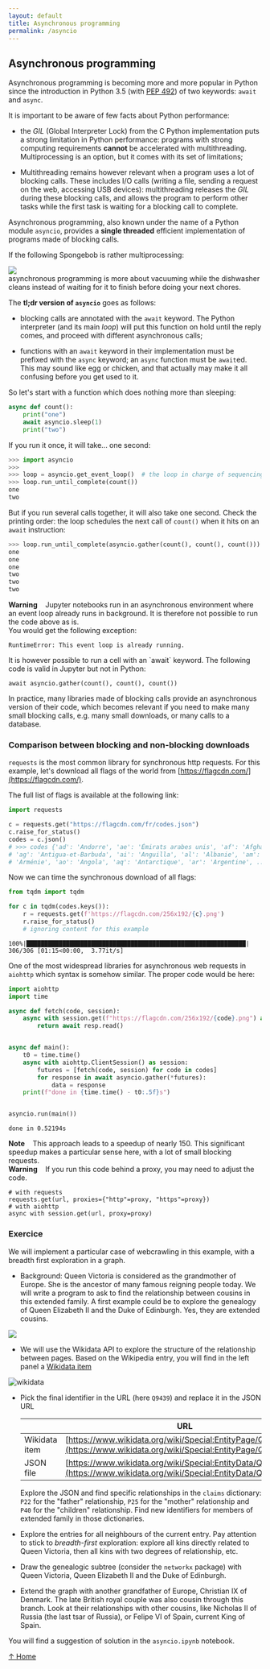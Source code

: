 ```yaml
---
layout: default
title: Asynchronous programming
permalink: /asyncio
---
```


## Asynchronous programming

Asynchronous programming is becoming more and more popular in Python since the introduction in Python 3.5 (with [PEP 492](https://www.python.org/dev/peps/pep-0492)) of two keywords: `await` and `async`.

It is important to be aware of few facts about Python performance:

- the _GIL_ (Global Interpreter Lock) from the C Python implementation puts a strong limitation in Python performance: programs with strong computing requirements **cannot** be accelerated with multithreading. Multiprocessing is an option, but it comes with its set of limitations;

- Multithreading remains however relevant when a program uses a lot of blocking calls. These includes I/O calls (writing a file, sending a request on the web, accessing USB devices): multithreading releases the _GIL_ during these blocking calls, and allows the program to perform other tasks while the first task is waiting for a blocking call to complete.

Asynchronous programming, also known under the name of a Python module `asyncio`, provides a **single threaded** efficient implementation of programs made of blocking calls.

If the following Spongebob is rather multiprocessing:

<img class="giphy" src="https://media.giphy.com/media/3DnDRfZe2ubQc/giphy.webp"/>

<div class="alert alert-info">
asynchronous programming is more about vacuuming while the dishwasher cleans instead of waiting for it to finish before doing your next chores.
</div>

The **tl;dr version of `asyncio`** goes as follows:

- blocking calls are annotated with the `await` keyword. The Python interpreter (and its main _loop_) will put this function on hold until the reply comes, and proceed with different asynchronous calls;

- functions with an `await` keyword in their implementation must be prefixed with the `async` keyword; an `async` function must be `await`ed. This may sound like egg or chicken, and that actually may make it all confusing before you get used to it.

So let's start with a function which does nothing more than sleeping:

```python
async def count():
    print("one")
    await asyncio.sleep(1)
    print("two")
```

If you run it once, it will take... one second:

```python
>>> import asyncio
>>>
>>> loop = asyncio.get_event_loop()  # the loop in charge of sequencing async calls
>>> loop.run_until_complete(count())
one
two
```

But if you run several calls together, it will also take one second. Check the printing order: the loop schedules the next call of `count()` when it hits on an `await` instruction:

```python
>>> loop.run_until_complete(asyncio.gather(count(), count(), count()))
one
one
one
two
two
two
```

<div class="alert alert-danger">
<b>Warning</b> &nbsp;&nbsp; Jupyter notebooks run in an asynchronous environment where an event loop already runs in background. It is therefore not possible to run the code above as is.
<br/>
You would get the following exception:<br/>
<pre><code>RuntimeError: This event loop is already running.</code></pre>
It is however possible to run a cell with an `await` keyword. The following code is valid in Jupyter but not in Python:<br/>
<pre><code>await asyncio.gather(count(), count(), count())</code></pre>
</div>

In practice, many libraries made of blocking calls provide an asynchronous version of their code, which becomes relevant if you need to make many small blocking calls, e.g. many small downloads, or many calls to a database.

### Comparison between blocking and non-blocking downloads

`requests` is the most common library for synchronous http requests. For this example, let's download all flags of the world from [https://flagcdn.com/](https://flagcdn.com/).

The full list of flags is available at the following link:

```python
import requests

c = requests.get("https://flagcdn.com/fr/codes.json")
c.raise_for_status()
codes = c.json()
# >>> codes {'ad': 'Andorre', 'ae': 'Émirats arabes unis', 'af': 'Afghanistan',
# 'ag': 'Antigua-et-Barbuda', 'ai': 'Anguilla', 'al': 'Albanie', 'am':
# 'Arménie', 'ao': 'Angola', 'aq': 'Antarctique', 'ar': 'Argentine', ...
```

Now we can time the synchronous download of all flags:

```python
from tqdm import tqdm

for c in tqdm(codes.keys()):
    r = requests.get(f'https://flagcdn.com/256x192/{c}.png')
    r.raise_for_status()
    # ignoring content for this example
```

```text
100%|█████████████████████████████████████████████████████████████| 306/306 [01:15<00:00,  3.77it/s]
```

One of the most widespread libraries for asynchronous web requests in `aiohttp` which syntax is somehow similar. The proper code would be here:

```python
import aiohttp
import time

async def fetch(code, session):
    async with session.get(f"https://flagcdn.com/256x192/{code}.png") as resp:
        return await resp.read()


async def main():
    t0 = time.time()
    async with aiohttp.ClientSession() as session:
        futures = [fetch(code, session) for code in codes]
        for response in await asyncio.gather(*futures):
            data = response
    print(f"done in {time.time() - t0:.5f}s")


asyncio.run(main())
```

```text
done in 0.52194s
```

<div class="alert alert-success">
<b>Note</b> &nbsp;&nbsp; This approach leads to a speedup of nearly 150. This significant speedup makes a particular sense here, with a lot of small blocking requests.
</div>

<div class="alert alert-warning">
<b>Warning</b> &nbsp;&nbsp; If you run this code behind a proxy, you may need to adjust the code.
<pre><code># with requests
requests.get(url, proxies={"http"=proxy, "https"=proxy})
# with aiohttp
async with session.get(url, proxy=proxy)
</code></pre>
</div>

### Exercice

We will implement a particular case of webcrawling in this example, with a breadth first exploration in a graph.

- Background: Queen Victoria is considered as the grandmother of Europe. She is the ancestor of many famous reigning people today. We will write a program to ask to find the relationship between cousins in this extended family. A first example could be to explore the genealogy of Queen Elizabeth II and the Duke of Edinburgh. Yes, they are extended cousins.

<img class="giphy" src="https://media.giphy.com/media/l0MYMoUUuLpsL9JTi/giphy.webp"/>

- We will use the Wikidata API to explore the structure of the relationship between pages. Based on the Wikipedia entry, you will find in the left panel a [Wikidata item](https://www.wikidata.org/wiki/Special:EntityPage/Q9439)

![wikidata](../assets/images/wikidata.png)

- Pick the final identifier in the URL (here `Q9439`) and replace it in the JSON URL

  |               | URL                                                                                                                        |
  | ------------- | -------------------------------------------------------------------------------------------------------------------------- |
  | Wikidata item | [https://www.wikidata.org/wiki/Special:EntityPage/Q9439](https://www.wikidata.org/wiki/Special:EntityPage/Q9439)           |
  | JSON file     | [https://www.wikidata.org/wiki/Special:EntityData/Q9439.json](https://www.wikidata.org/wiki/Special:EntityData/Q9439.json) |

  Explore the JSON and find specific relationships in the `claims` dictionary: `P22` for the "father" relationship, `P25` for the "mother" relationship and `P40` for the "children" relationship. Find new identifiers for members of extended family in those dictionaries.

- Explore the entries for all neighbours of the current entry. Pay attention to stick to _breadth-first_ exploration: explore all kins directly related to Queen Victoria, then all kins with two degrees of relationship, etc.

- Draw the genealogic subtree (consider the `networkx` package) with Queen Victoria, Queen Elizabeth II and the Duke of Edinburgh.

- Extend the graph with another grandfather of Europe, Christian IX of Denmark. The late British royal couple was also cousin through this branch. Look at their relationships with other cousins, like Nicholas II of Russia (the last tsar of Russia), or Felipe VI of Spain, current King of Spain.

You will find a suggestion of solution in the `asyncio.ipynb` notebook.

[↑ Home](.)
